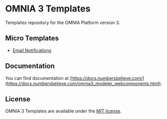 # OMNIA 3 Templates
Templates repository for the OMNIA Platform version 3.

## Micro Templates

 - [Email Notifications](./EmailNotifications/)


## Documentation

You can find documentation at [https://docs.numbersbelieve.com/](https://docs.numbersbelieve.com/omnia3_modeler_webcomponents.html).

## License

OMNIA 3 Templates are available under the [MIT license](http://opensource.org/licenses/MIT).
